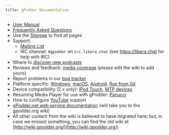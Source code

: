 ```yaml
---
title: gPodder Documentation
---
```


 * [User Manual](user-manual.md)
 * [Frequently Asked Questions](faq.md)
 * Use the [Sitemap](sitemap.md) to find all pages
 * Support:
   * [Mailing List](mailing-list.md)
   * IRC channel: `#gpodder` on `irc.libera.chat` (see https://libera.chat for help with IRC)
 * Where to [discover new podcasts](podcast-directories.md)
 * Reviews and feedback: [media coverage](media-coverage.md) (please edit the wiki to add yours)
 * Report problems in our [bug tracker](https://github.com/gpodder/gpodder/issues)
 * Platform specific: [Windows](windows.md), [macOS](macos.md), [Android](android.md), [Run from Git](run-from-git.md) 
 * Device compatibility (2.x only): [iPod Touch](ipod-touch.md), [MTP devices](mtp-devices.md)
 * Resuming Media Player for use with gPodder: [Panucci](https://github.com/gpodder/panucci)
 * How to configure [YouTube](youtube.md) support
 * [gPodder.net web service documentation](http://wiki.gpodder.org/w/index.php?title=Special%3APrefixIndex&prefix=Web+Services&namespace=0) (will take you to the gpodder.org wiki)
 * All other content from the wiki is believed to have migrated here; but, in case we missed something, you can find the old wiki at [http://wiki.gpodder.org/](http://wiki.gpodder.org/)